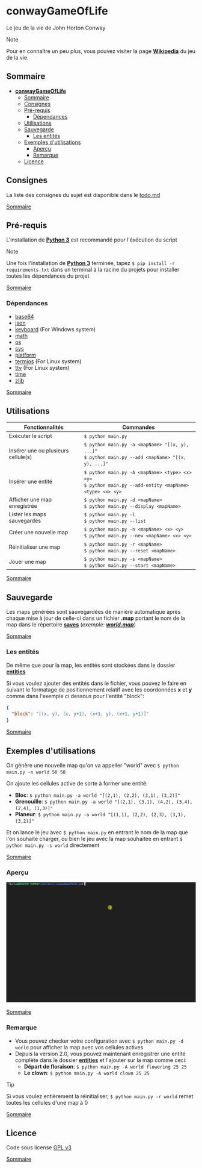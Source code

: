 # **conwayGameOfLife**

Le jeu de la vie de John Horton Conway

> [!Note]
> Pour en connaître un peu plus, vous pouvez visiter la page **[Wikipedia](https://en.wikipedia.org/wiki/Conway%27s_Game_of_Life)** du jeu de la vie.

## Sommaire

- [**conwayGameOfLife**](#conwaygameoflife)
  - [Sommaire](#sommaire)
  - [Consignes](#consignes)
  - [Pré-requis](#pré-requis)
    - [Dépendances](#dépendances)
  - [Utilisations](#utilisations)
  - [Sauvegarde](#sauvegarde)
    - [Les entités](#les-entités)
  - [Exemples d'utilisations](#exemples-dutilisations)
    - [Aperçu](#aperçu)
    - [Remarque](#remarque)
  - [Licence](#licence)

## Consignes

La liste des consignes du sujet est disponible dans le [todo.md](todo.md)

[Sommaire](#sommaire)

## Pré-requis

L'installation de **[Python 3](https://www.python.org/downloads/)** est recommandé pour l'éxécution du script

> [!Note]
> Une fois l'installation de **[Python 3](https://www.python.org/downloads/)** terminée, tapez `$ pip install -r requirements.txt` dans un terminal à la racine du projets pour installer toutes les dépendances du projet

[Sommaire](#sommaire)

### Dépendances

- [base64](https://docs.python.org/3/library/base64.html)
- [json](https://docs.python.org/3/library/json.html)
- [keyboard](https://pypi.org/project/keyboard/) (For Windows system)
- [math](https://docs.python.org/3/library/math.html)
- [os](https://docs.python.org/3/library/os.html)
- [sys](https://docs.python.org/3/library/sys.html)
- [platform](https://docs.python.org/3/library/platform.html)
- [termios](https://docs.python.org/3/library/termios.html) (For Linux system)
- [tty](https://docs.python.org/3/library/tty.html) (For Linux system)
- [time](https://docs.python.org/3/library/time.html)
- [zlib](https://docs.python.org/3/library/zlib.html)

[Sommaire](#sommaire)

## Utilisations

| Fonctionnalités                     | Commandes                                                                                                    |
| ----------------------------------- | ------------------------------------------------------------------------------------------------------------ |
| Exécuter le script                  | `$ python main.py`                                                                                           |
| Insérer une ou plusieurs cellule(s) | `$ python main.py -a <mapName> "[(x, y), ...]"`<br />`$ python main.py --add <mapName> "[(x, y), ...]"`      |
| Insérer une entité                  | `$ python main.py -A <mapName> <type> <x> <y>`<br />`$ python main.py --add-entity <mapName> <type> <x> <y>` |
| Afficher une map enregistrée        | `$ python main.py -d <mapName>`<br />`$ python main.py --display <mapName>`                                  |
| Lister les maps sauvegardés         | `$ python main.py -l`<br />`$ python main.py --list`                                                         |
| Créer une nouvelle map              | `$ python main.py -n <mapName> <x> <y>`<br />`$ python main.py --new <mapName> <x> <y>`                      |
| Réinitialiser une map               | `$ python main.py -r <mapName>`<br />`$ python main.py --reset <mapName>`                                    |
| Jouer une map                       | `$ python main.py -s <mapName>`<br />`$ python main.py --start <mapName>`                                    |

[Sommaire](#sommaire)

## Sauvegarde

Les maps générées sont sauvegardées de manière automatique après chaque mise à jour de celle-ci dans un fichier **.map** portant le nom de la map dans le répertoire **[saves](saves/)** (_exemple: **[world.map](saves/world.map)**_)

[Sommaire](#sommaire)

### Les entités

De même que pour la map, les entités sont stockées dans le dossier **[entities](entities/)**

Si vous voulez ajouter des entités dans le fichier, vous pouvez le faire en suivant le formatage de positionnement relatif avec les coordonnées **x** et **y** comme dans l'exemple ci dessous pour l'entité "block":

```json
{
  "block": "[(x, y), (x, y+1), (x+1, y), (x+1, y+1)]"
}
```

[Sommaire](#sommaire)

## Exemples d'utilisations

On génère une nouvelle map qu'on va appeller "world" avec `$ python main.py -n world 50 50`

On ajoute les cellules active de sorte à former une entité:

- **Bloc**: `$ python main.py -a world "[(2,1), (2,2), (3,1), (3,2)]"`
- **Grenouille**: `$ python main.py -a world "[(2,1), (3,1), (4,2), (3,4), (2,4), (1,3)]"`
- **Planeur**: `$ python main.py -a world "[(1,1), (2,2), (2,3), (3,1), (3,2)]"`

Et on lance le jeu avec `$ python main.py` en entrant le nom de la map que l'on souhaite charger, ou bien le jeu avec la map souhaitée en entrant `$ python main.py -s world` directement

[Sommaire](#sommaire)

### Aperçu

![aperçu](preview.gif)

[Sommaire](#sommaire)

### Remarque

- Vous pouvez checker votre configuration avec `$ python main.py -d world` pour afficher la map avec vos cellules actives
- Depuis la version 2.0, vous pouvez maintenant enregistrer une entité complète dans le dossier **[entities](entities)** et l'ajouter sur la map comme ceci:
  - **Départ de floraison**: `$ python main.py -A world flowering 25 25`
  - **Le clown**: `$ python main.py -A world clown 25 25`

> [!Tip]
> Si vous voulez entièrement la réinitialiser, `$ python main.py -r world` remet toutes les cellules d'une map à 0

[Sommaire](#sommaire)

## Licence

Code sous license [GPL v3](LICENSE)

[Sommaire](#sommaire)
